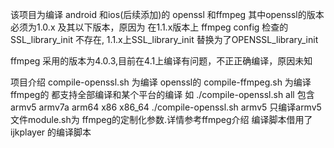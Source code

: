该项目为编译 android 和ios(后续添加)的 openssl 和ffmpeg
其中openssl的版本必须为1.0.x 及其以下版本，原因为 在1.1.x版本上 ffmpeg config
检查的SSL_library_init 不存在, 1.1.x上SSL_library_init 替换为了OPENSSL_library_init

ffmpeg 采用的版本为4.0.3,目前在4.1上编译有问题，不正正确编译，原因未知

项目介绍
compile-openssl.sh 为编译 openssl的
compile-ffmpeg.sh 为编译ffmpeg的
都支持全部编译和某个平台的编译
如 ./compile-openssl.sh all
包含 armv5 armv7a arm64 x86 x86_64
./compile-openssl.sh armv5
只编译armv5
文件module.sh为 ffmpeg的定制化参数.详情参考ffmpeg介绍
编译脚本借用了ijkplayer 的编译脚本